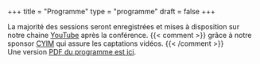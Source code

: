 +++
title = "Programme"
type = "programme"
draft = false
+++

<div class="text-center lead">
    La majorité des sessions seront enregistrées et mises à disposition sur notre chaine
    <a href="https://www.youtube.com/channel/UCVelKVoLQIhwx9C2LWf-CDA">YouTube</a>
    après la conférence.
    {{< comment >}}
    grâce à notre sponsor <a href="https://www.cyim.com/">CYIM</a> qui assure les captations vidéos.
    {{< /comment >}}
</div>
<div class="text-center lead">
    Une version <a href="https://breizhcamp.org/pdf">PDF du programme est ici</a>.
</div>

